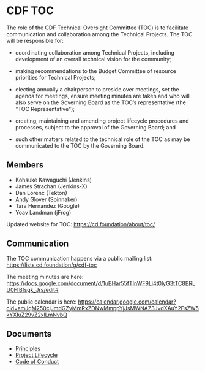 # CDF TOC

The role of the CDF Technical Oversight Committee (TOC) is to facilitate communication and collaboration among the Technical Projects. The TOC will be responsible for:

- coordinating collaboration among Technical Projects, including development of an overall technical vision for the community;

- making recommendations to the Budget Committee of resource priorities for Technical Projects;

- electing annually a chairperson to preside over meetings, set the agenda for meetings, ensure meeting minutes are taken and who will also serve on the Governing Board as the TOC’s representative (the "TOC Representative");

- creating, maintaining and amending project lifecycle procedures and processes, subject to the approval of the Governing Board; and

- such other matters related to the technical role of the TOC as may be communicated to the TOC by the Governing Board.

## Members

* Kohsuke Kawaguchi (Jenkins)
* James Strachan (Jenkins-X)
* Dan Lorenc (Tekton)
* Andy Glover (Spinnaker)
* Tara Hernandez (Google)
* Yoav Landman (jFrog)

Updated website for TOC: https://cd.foundation/about/toc/

## Communication

The TOC communication happens via a public mailing list: https://lists.cd.foundation/g/cdf-toc

The meeting minutes are here: https://docs.google.com/document/d/1uBHar55fTInWF9Li4t0lyG3tTC8BRLU0FfBfsgk_Jrs/edit#

The public calendar is here: https://calendar.google.com/calendar?cid=amJqM250cjJmdGZyMmRxZDNwMmppYjJsMWNAZ3JvdXAuY2FsZW5kYXIuZ29vZ2xlLmNvbQ

## Documents
* [Principles](PRINCIPLES.md)
* [Project Lifecycle](PROJECT_LIFECYCLE.md)
* [Code of Conduct](CODE_OF_CONDUCT.md)
